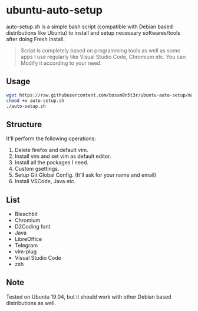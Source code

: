 # ubuntu-auto-setup

auto-setup.sh is a simple bash script (compatible with Debian based distributions like Ubuntu) to install and setup necessary softwares/tools after doing Fresh Install.

> Script is completely based on programming tools as well as some apps I use regularly like Visual Studio Code, Chromium etc.
> You can Modify it according to your need.

## Usage

```bash
wget https://raw.githubusercontent.com/bossm0n5t3r/ubuntu-auto-setup/master/auto-setup.sh
chmod +x auto-setup.sh
./auto-setup.sh
```

## Structure

It'll perform the following operations:

1. Delete firefox and default vim.
2. Install vim and set vim as default editor.
3. Install all the packages I need.
4. Custom gsettings.
5. Setup Git Global Config. (It'll ask for your name and email)
6. Install VSCode, Java etc.

## List

* Bleachbit
* Chromium
* D2Coding font
* Java
* LibreOffice
* Telegram
* vim-plug
* Visual Studio Code
* zsh

## Note

Tested on Ubuntu 19.04, but it should work with other Debian based distributions as well.